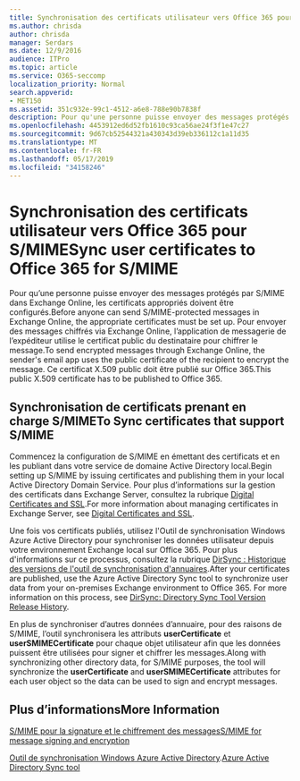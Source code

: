 ```yaml
---
title: Synchronisation des certificats utilisateur vers Office 365 pour S/MIME
ms.author: chrisda
author: chrisda
manager: Serdars
ms.date: 12/9/2016
audience: ITPro
ms.topic: article
ms.service: O365-seccomp
localization_priority: Normal
search.appverid:
- MET150
ms.assetid: 351c932e-99c1-4512-a6e8-788e90b7838f
description: Pour qu'une personne puisse envoyer des messages protégés par S/MIME, les certificats appropriés doivent être configurés. Pour envoyer des messages chiffrés par Exchange Online, le programme de messagerie de l'expéditeur utilise le certificat public du destinataire pour chiffrer le message. Ce certificat X.509 public doit être publié sur Office 365.
ms.openlocfilehash: 4453912ed6d52fb1610c93ca56ae24f3f1e47c27
ms.sourcegitcommit: 9d67cb52544321a430343d39eb336112c1a11d35
ms.translationtype: MT
ms.contentlocale: fr-FR
ms.lasthandoff: 05/17/2019
ms.locfileid: "34158246"
---
```

# <a name="sync-user-certificates-to-office-365-for-smime"></a><span data-ttu-id="abc8c-105">Synchronisation des certificats utilisateur vers Office 365 pour S/MIME</span><span class="sxs-lookup"><span data-stu-id="abc8c-105">Sync user certificates to Office 365 for S/MIME</span></span>

<span data-ttu-id="abc8c-106">Pour qu’une personne puisse envoyer des messages protégés par S/MIME dans Exchange Online, les certificats appropriés doivent être configurés.</span><span class="sxs-lookup"><span data-stu-id="abc8c-106">Before anyone can send S/MIME-protected messages in Exchange Online, the appropriate certificates must be set up.</span></span> <span data-ttu-id="abc8c-107">Pour envoyer des messages chiffrés via Exchange Online, l’application de messagerie de l’expéditeur utilise le certificat public du destinataire pour chiffrer le message.</span><span class="sxs-lookup"><span data-stu-id="abc8c-107">To send encrypted messages through Exchange Online, the sender's email app uses the public certificate of the recipient to encrypt the message.</span></span> <span data-ttu-id="abc8c-108">Ce certificat X.509 public doit être publié sur Office 365.</span><span class="sxs-lookup"><span data-stu-id="abc8c-108">This public X.509 certificate has to be published to Office 365.</span></span>

## <a name="to-sync-certificates-that-support-smime"></a><span data-ttu-id="abc8c-109">Synchronisation de certificats prenant en charge S/MIME</span><span class="sxs-lookup"><span data-stu-id="abc8c-109">To Sync certificates that support S/MIME</span></span>

<span data-ttu-id="abc8c-110">Commencez la configuration de S/MIME en émettant des certificats et en les publiant dans votre service de domaine Active Directory local.</span><span class="sxs-lookup"><span data-stu-id="abc8c-110">Begin setting up S/MIME by issuing certificates and publishing them in your local Active Directory Domain Service.</span></span> <span data-ttu-id="abc8c-111">Pour plus d’informations sur la gestion des certificats dans Exchange Server, consultez la rubrique [Digital Certificates and SSL](http://technet.microsoft.com/library/a9e2e08c-d46a-4135-a387-eb653212b676.aspx).</span><span class="sxs-lookup"><span data-stu-id="abc8c-111">For more information about managing certificates in Exchange Server, see [Digital Certificates and SSL](http://technet.microsoft.com/library/a9e2e08c-d46a-4135-a387-eb653212b676.aspx).</span></span>

<span data-ttu-id="abc8c-p104">Une fois vos certificats publiés, utilisez l'Outil de synchronisation Windows Azure Active Directory pour synchroniser les données utilisateur depuis votre environnement Exchange local sur Office 365. Pour plus d'informations sur ce processus, consultez la rubrique [DirSync : Historique des versions de l'outil de synchronisation d'annuaires](https://go.microsoft.com/fwlink/p/?LinkId=392587).</span><span class="sxs-lookup"><span data-stu-id="abc8c-p104">After your certificates are published, use the Azure Active Directory Sync tool to synchronize user data from your on-premises Exchange environment to Office 365. For more information on this process, see [DirSync: Directory Sync Tool Version Release History](https://go.microsoft.com/fwlink/p/?LinkId=392587).</span></span>

<span data-ttu-id="abc8c-114">En plus de synchroniser d’autres données d’annuaire, pour des raisons de S/MIME, l’outil synchronisera les attributs **userCertificate** et **userSMIMECertificate** pour chaque objet utilisateur afin que les données puissent être utilisées pour signer et chiffrer les messages.</span><span class="sxs-lookup"><span data-stu-id="abc8c-114">Along with synchronizing other directory data, for S/MIME purposes, the tool will synchronize the  **userCertificate** and **userSMIMECertificate** attributes for each user object so the data can be used to sign and encrypt messages.</span></span>

## <a name="more-information"></a><span data-ttu-id="abc8c-115">Plus d’informations</span><span class="sxs-lookup"><span data-stu-id="abc8c-115">More Information</span></span>

[<span data-ttu-id="abc8c-116">S/MIME pour la signature et le chiffrement des messages</span><span class="sxs-lookup"><span data-stu-id="abc8c-116">S/MIME for message signing and encryption</span></span>](s-mime-for-message-signing-and-encryption.md)

<span data-ttu-id="abc8c-117">[Outil de synchronisation Windows Azure Active Directory](https://go.microsoft.com/fwlink/p/?LinkId=392587).</span><span class="sxs-lookup"><span data-stu-id="abc8c-117">[Azure Active Directory Sync tool](https://go.microsoft.com/fwlink/p/?LinkId=392587)</span></span>
